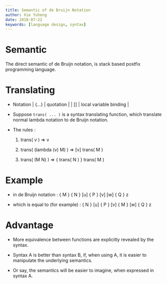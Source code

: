 ```yaml
---
title: Semantic of de Bruijn Notation
author: Xie Yuheng
date: 2018-07-22
keywords: [language design, syntax]
---
```


# Semantic

The direct semantic of de Bruijn notation,
is stack based postfix programming language.

# Translating

- Notation
  | {...} | quotation              |
  | []    | local variable binding |

- Suppose `trans( ... )` is a syntax translating function,
  which translate normal lambda notation to de Bruijn notation.

- The rules :

  1. trans( v ) => v

  2. trans( (lambda (v) M) ) => [v] trans( M )

  3. trans( (M N) ) => { trans( N ) } trans( M )

# Example

- in de Bruijn notation :
  { M } { N } [u] { P } [v] [w] { Q } z

- which is equal to (for example) :
  { N } [u] { P } [v] { M } [w] { Q } z

# Advantage

- More equivalence between functions
  are explicitly revealed by the syntax.

- Syntax A is better than syntax B,
  if, when using A, it is easier to manipulate
  the underlying semantics.

- Or say, the semantics will be easier to imagine,
  when expressed in syntax A.
